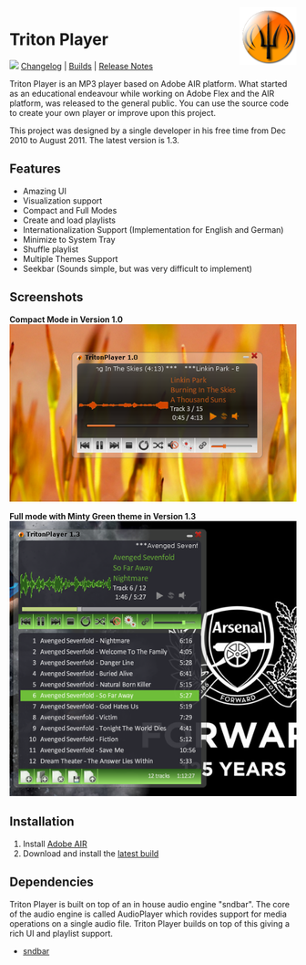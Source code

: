 <img align="right" height="100" src="https://raw.githubusercontent.com/midhunhk/triton-player/master/Resources/trident-icon.png" />

# Triton Player
[![](https://img.shields.io/badge/version-v1.3.74-FF9800.svg)]() 
[Changelog](https://github.com/midhunhk/triton-player/wiki/Changelog) | 
[Builds](https://github.com/midhunhk/triton-player/tree/master/Builds) | 
[Release Notes](https://github.com/midhunhk/triton-player/wiki/ReleaseNotes) 

Triton Player is an MP3 player based on Adobe AIR platform. What started as an educational endeavour while working on Adobe Flex and the AIR platform, was released to the general public.
You can use the source code to create your own player or improve upon this project. 

This project was designed by a single developer in his free time from Dec 2010 to August 2011. The latest version is 1.3.

## Features
* Amazing UI
* Visualization support
* Compact and Full Modes
* Create and load playlists
* Internationalization Support (Implementation for English and German)
* Minimize to System Tray
* Shuffle playlist
* Multiple Themes Support
* Seekbar (Sounds simple, but was very difficult to implement)

## Screenshots
**Compact Mode in Version 1.0**  
<img src="https://github.com/midhunhk/triton-player/blob/master/Resources/Screenshots/triton_compact_mode.png"/>

**Full mode with Minty Green theme in Version 1.3**
<img src="https://github.com/midhunhk/triton-player/blob/master/Resources/Screenshots/triton_1.3_final_green_theme.png" />

## Installation
1. Install [Adobe AIR](https://get.adobe.com/air/otherversions/) 
2. Download and install the [latest build](https://github.com/midhunhk/triton-player/blob/master/Builds/TritonPlayer_1.3.74.air)

## Dependencies
Triton Player is built on top of an in house audio engine "sndbar". The core of the audio engine is called AudioPlayer which rovides support for media operations on a single audio file. 
Triton Player builds on top of this giving a rich UI and playlist support.
 - [sndbar](https://github.com/midhunhk/lib-sndbar)
